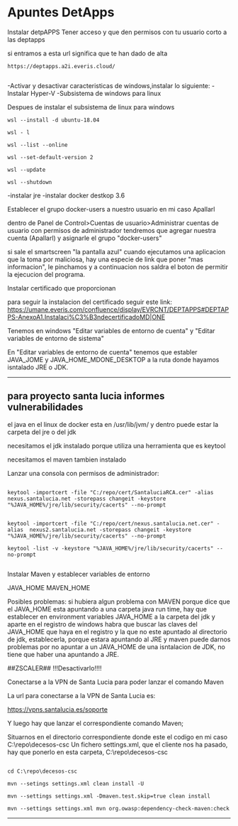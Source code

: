 # Apuntes DetApps


Instalar detpAPPS
Tener acceso y que den permisos con tu usuario corto a las deptapps

si entramos a esta url significa que te han dado de alta


~~~
https://deptapps.a2i.everis.cloud/


~~~

-Activar y desactivar caracteristicas de windows,instalar lo siguiente:
     -Instalar Hyper-V
     -Subsistema de windows para linux




Despues de instalar el subsistema de linux para windows
~~~
wsl --install -d ubuntu-18.04

wsl - l

wsl --list --online

wsl --set-default-version 2

wsl --update

wsl --shutdown

~~~

-instalar jre
-instalar docker destkop 3.6

Establecer el grupo docker-users a nuestro usuario en mi caso Apallarl

dentro de Panel de Control>Cuentas de usuario>Administrar cuentas de usuario
con permisos de administrador tendremos que agregar nuestra cuenta (Apallarl) y asignarle el grupo "docker-users"


si sale el smartscreen "la pantalla azul" cuando ejecutamos una aplicacion que la toma por maliciosa, hay una especie de link que poner "mas informacion", le pinchamos y a continuacion nos saldra el boton de permitir la ejecucion del programa.


Instalar certificado que proporcionan

para seguir la instalacion del certificado seguir este link:
https://umane.everis.com/confluence/display/EVRCNT/DEPTAPPS#DEPTAPPS-AnexoA1.Instalaci%C3%B3ndecertificadoMD|ONE

Tenemos en windows "Editar variables de entorno de cuenta" y "Editar variables de entorno de sistema"

En "Editar variables de entorno de cuenta" tenemos que establer JAVA_JOME y JAVA_HOME_MDONE_DESKTOP a la ruta donde hayamos isntalado JRE o JDK.





___
## para proyecto santa lucia informes vulnerabilidades ##

el java en el linux de docker esta en /usr/lib/jvm/
y dentro puede estar la carpeta del jre o del jdk


necesitamos el jdk instalado porque utiliza una herramienta que es keytool


necesitamos el maven tambien instalado


Lanzar una consola con permisos de administrador:
~~~

keytool -importcert -file "C:/repo/cert/SantaluciaRCA.cer" -alias  nexus.santalucia.net -storepass changeit -keystore  "%JAVA_HOME%/jre/lib/security/cacerts" --no-prompt


keytool -importcert -file "C:/repo/cert/nexus.santalucia.net.cer" -alias  nexus2.santalucia.net -storepass changeit -keystore  "%JAVA_HOME%/jre/lib/security/cacerts" --no-prompt

keytool -list -v -keystore "%JAVA_HOME%/jre/lib/security/cacerts" --no-prompt 


~~~
Instalar Maven y establecer variables de entorno 

JAVA_HOME
MAVEN_HOME

Posibles problemas:
si hubiera algun problema con MAVEN porque dice que el JAVA_HOME esta apuntando a una carpeta java run time, hay que establecer en environment variables JAVA_HOME a la carpeta del jdk y aparte en el registro de windows habra que buscar las claves del JAVA_HOME que haya en el registro y la que no este apuntado al directorio de jdk, establecerla, porque estara apuntando al JRE y maven puede darnos problemas por no apuntar a un JAVA_HOME de una isntalacion de JDK, no tiene que haber una apuntando a JRE.


##ZSCALER## !!!Desactivarlo!!!!

Conectarse a la VPN de Santa Lucia para poder lanzar el comando Maven

La url para conectarse a la VPN de Santa Lucia es:

https://vpns.santalucia.es/soporte

Y luego hay que lanzar el correspondiente comando Maven;


Situarnos en el directorio correspondiente donde este el codigo en mi caso C:\repo\decesos-csc
Un fichero settings.xml, que el cliente nos ha pasado, hay que ponerlo en esta carpeta, C:\repo\decesos-csc
~~~

cd C:\repo\decesos-csc

mvn --setings settings.xml clean install -U

mvn --settings settings.xml -Dmaven.test.skip=true clean install

mvn --settings settings.xml mvn org.owasp:dependency-check-maven:check

~~~




___







